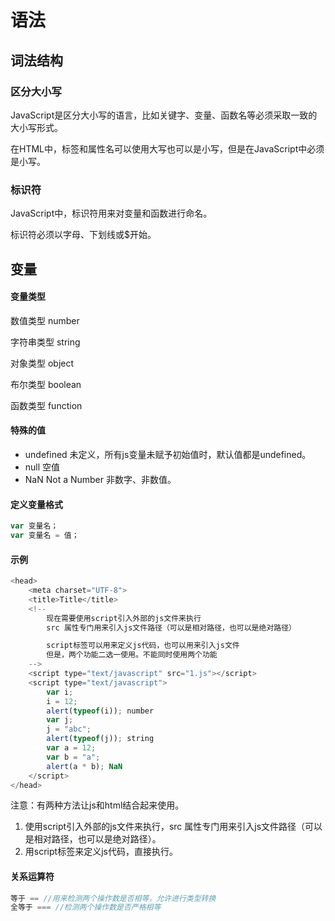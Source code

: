 # 语法

## 词法结构

### 区分大小写

JavaScript是区分大小写的语言，比如关键字、变量、函数名等必须采取一致的大小写形式。

在HTML中，标签和属性名可以使用大写也可以是小写，但是在JavaScript中必须是小写。

### 标识符

JavaScript中，标识符用来对变量和函数进行命名。

标识符必须以字母、下划线或$开始。

## 变量

#### 变量类型

数值类型   number

字符串类型   string

对象类型     object

布尔类型     boolean

函数类型     function

#### 特殊的值

- undefined 未定义，所有js变量未赋予初始值时，默认值都是undefined。
- null 空值
- NaN Not a Number 非数字、非数值。

#### 定义变量格式

```javascript
var 变量名；
var 变量名 = 值；
```

#### 示例

```javascript
<head>
    <meta charset="UTF-8">
    <title>Title</title>
    <!--
        现在需要使用script引入外部的js文件来执行
        src 属性专门用来引入js文件路径（可以是相对路径，也可以是绝对路径）

        script标签可以用来定义js代码，也可以用来引入js文件
        但是，两个功能二选一使用。不能同时使用两个功能
    -->
    <script type="text/javascript" src="1.js"></script>
    <script type="text/javascript">
        var i;
        i = 12;
        alert(typeof(i)); number
        var j;
        j = "abc";
        alert(typeof(j)); string
        var a = 12;
        var b = "a";
        alert(a * b); NaN
    </script>
</head>
```

注意：有两种方法让js和html结合起来使用。

1. 使用script引入外部的js文件来执行，src 属性专门用来引入js文件路径（可以是相对路径，也可以是绝对路径）。
2. 用script标签来定义js代码，直接执行。

#### 关系运算符

```javascript
等于 == //用来检测两个操作数是否相等，允许进行类型转换
全等于 === //检测两个操作数是否严格相等
```

